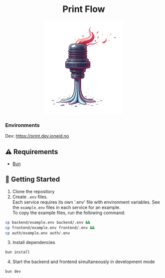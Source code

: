 <h1 align="center">Print Flow</h1>

<p align="center">
    <img height="300" src="frontend/public/print_flow_logo.svg" />
</p>

### Environments
Dev: https://print.dev.joneid.no

## ⚠️ Requirements

- [Bun](https://bun.sh/)

## 🚀 Getting Started

1. Clone the repository
2. Create `.env` files.  
   Each service requires its own '.env' file with environment variables.
   See the `example.env` files in each service for an example.  
   To copy the example files, run the following command:
```bash
cp backend/example.env backend/.env &&
cp frontend/example.env frontend/.env &&
cp auth/example.env auth/.env
```
3. Install dependencies
```bash
bun install
```
4. Start the backend and frontend simultaneously in development mode
```bash
bun dev
```
